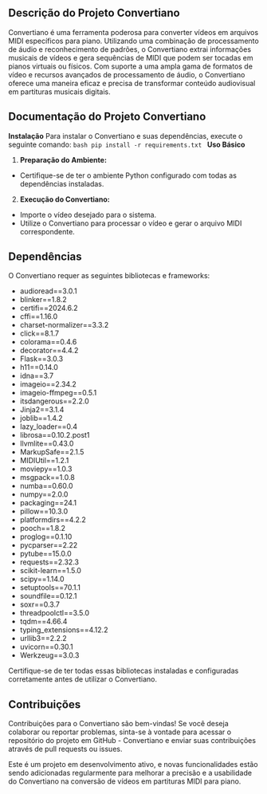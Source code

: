 ## Descrição do Projeto Convertiano
Convertiano é uma ferramenta poderosa para converter vídeos em arquivos MIDI específicos para piano. Utilizando uma combinação de processamento de áudio e reconhecimento de padrões, o Convertiano extrai informações musicais de vídeos e gera sequências de MIDI que podem ser tocadas em pianos virtuais ou físicos. Com suporte a uma ampla gama de formatos de vídeo e recursos avançados de processamento de áudio, o Convertiano oferece uma maneira eficaz e precisa de transformar conteúdo audiovisual em partituras musicais digitais.

## Documentação do Projeto Convertiano
**Instalação**
Para instalar o Convertiano e suas dependências, execute o seguinte comando:
    ```bash
        pip install -r requirements.txt
    ```
**Uso Básico**
1. **Preparação do Ambiente:**

 - Certifique-se de ter o ambiente Python configurado com todas as dependências instaladas.

2. **Execução do Convertiano:** 

 - Importe o vídeo desejado para o sistema.
 - Utilize o Convertiano para processar o vídeo e gerar o arquivo MIDI correspondente.

## Dependências

O Convertiano requer as seguintes bibliotecas e frameworks:

 - audioread==3.0.1
 - blinker==1.8.2
 - certifi==2024.6.2
 - cffi==1.16.0
 - charset-normalizer==3.3.2
 - click==8.1.7
 - colorama==0.4.6
 - decorator==4.4.2
 - Flask==3.0.3
 - h11==0.14.0
 - idna==3.7
 - imageio==2.34.2
 - imageio-ffmpeg==0.5.1
 - itsdangerous==2.2.0
 - Jinja2==3.1.4
 - joblib==1.4.2
 - lazy_loader==0.4
 - librosa==0.10.2.post1
 - llvmlite==0.43.0
 - MarkupSafe==2.1.5
 - MIDIUtil==1.2.1
 - moviepy==1.0.3
 - msgpack==1.0.8
 - numba==0.60.0
 - numpy==2.0.0
 - packaging==24.1
 - pillow==10.3.0
 - platformdirs==4.2.2
 - pooch==1.8.2
 - proglog==0.1.10
 - pycparser==2.22
 - pytube==15.0.0
 - requests==2.32.3
 - scikit-learn==1.5.0
 - scipy==1.14.0
 - setuptools==70.1.1
 - soundfile==0.12.1
 - soxr==0.3.7
 - threadpoolctl==3.5.0
 - tqdm==4.66.4
 - typing_extensions==4.12.2
 - urllib3==2.2.2
 - uvicorn==0.30.1
 - Werkzeug==3.0.3

Certifique-se de ter todas essas bibliotecas instaladas e configuradas corretamente antes de utilizar o Convertiano.

## Contribuições

Contribuições para o Convertiano são bem-vindas! Se você deseja colaborar ou reportar problemas, sinta-se à vontade para acessar o repositório do projeto em GitHub - Convertiano e enviar suas contribuições através de pull requests ou issues.

Este é um projeto em desenvolvimento ativo, e novas funcionalidades estão sendo adicionadas regularmente para melhorar a precisão e a usabilidade do Convertiano na conversão de vídeos em partituras MIDI para piano.